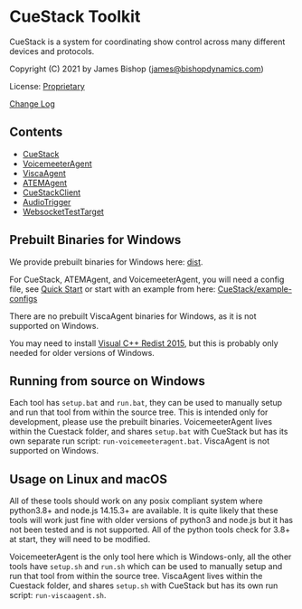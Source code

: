 # CueStack Toolkit
CueStack is a system for coordinating show control across many different devices and protocols.

Copyright (C) 2021 by James Bishop (james@bishopdynamics.com)

License: [Proprietary](LICENSE.txt)

[Change Log](CHANGELOG.md)

## Contents

* [CueStack](CueStack/README.md)
* [VoicemeeterAgent](CueStack/README-VoicemeeterAgent.md)
* [ViscaAgent](CueStack/README-ViscaAgent.md)
* [ATEMAgent](CueStack/README-ATEMAgent.md)
* [CueStackClient](CueStackClient/README.md)
* [AudioTrigger](AudioTrigger/README.md)
* [WebsocketTestTarget](WebsocketTestTarget/README.md)

## Prebuilt Binaries for Windows

We provide prebuilt binaries for Windows here: [dist](dist). 

For CueStack, ATEMAgent, and VoicemeeterAgent, you will need a config file, see [Quick Start](CueStack/README.md#quick-start) or start with an example from here: [CueStack/example-configs](CueStack/example-configs)

There are no prebuilt ViscaAgent binaries for Windows, as it is not supported on Windows.

You may need to install [Visual C++ Redist 2015](https://www.microsoft.com/en-us/download/details.aspx?id=48145), but this is probably only needed for older versions of Windows.

## Running from source on Windows

Each tool has `setup.bat` and `run.bat`, they can be used to manually setup and run that tool from within the source tree. 
This is intended only for development, please use the prebuilt binaries. VoicemeeterAgent lives within the Cuestack folder, and shares `setup.bat` with CueStack but has its own separate run script: `run-voicemeeteragent.bat`.
ViscaAgent is not supported on Windows.

## Usage on Linux and macOS

All of these tools should work on any posix compliant system where python3.8+ and node.js 14.15.3+ are available. 
It is quite likely that these tools will work just fine with older versions of python3 and node.js but it has not been tested and is not supported. 
All of the python tools check for 3.8+ at start, they will need to be modified.

VoicemeeterAgent is the only tool here which is Windows-only, all the other tools have `setup.sh` and `run.sh` which can be used to manually setup and run that tool from within the source tree. 
ViscaAgent lives within the Cuestack folder, and shares `setup.sh` with CueStack but has its own run script: `run-viscaagent.sh`.
